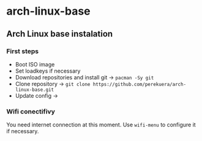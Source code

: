 # arch-linux-base
## Arch Linux base instalation

### First steps
- Boot ISO image
- Set loadkeys if necessary
- Download repositories and install git -> `pacman -Sy git`
- Clone repository -> `git clone https://github.com/perekuera/arch-linux-base.git`
- Update config -> 

### Wifi conectifivy
You need internet connection at this moment. Use `wifi-menu` to configure it if necessary.

